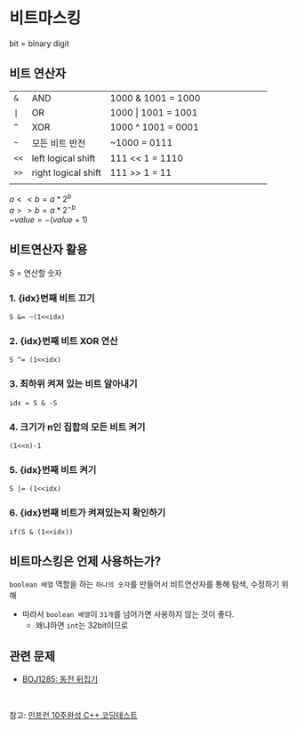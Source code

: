 # 비트마스킹
bit = binary digit
## 비트 연산자
|    |                     |                    |   |   |   |   |   |   |   |
|----|---------------------|--------------------|---|---|---|---|---|---|---|
| `&`  | AND                 | 1000 & 1001 = 1000 |   |   |   |   |   |   |   |
| `\|`  | OR                  | 1000 \| 1001 = 1001 |   |   |   |   |   |   |   |
| `^`  | XOR                 | 1000 ^ 1001 = 0001 |   |   |   |   |   |   |   |
| `~`  | 모든 비트 반전            | ~1000 = 0111       |   |   |   |   |   |   |   |
| `<<` | left logical shift  | 111 << 1 = 1110    |   |   |   |   |   |   |   |
| `>>` | right logical shift | 111 >> 1 = 11      |   |   |   |   |   |   |   |
|    |                     |                    |   |   |   |   |   |   |   |


$a<<b = a*2^b$ </br>
$a>>b = a*2^{-b}$ </br>
~$value=-(value+1)$

## 비트연산자 활용
S = 연산할 숫자
### 1. {idx}번째 비트 끄기
`S &= ~(1<<idx)`
### 2. {idx}번째 비트 XOR 연산
`S ^= (1<<idx)`
### 3. 최하위 켜져 있는 비트 알아내기
`idx = S & -S`
### 4. 크기가 n인 집합의 모든 비트 켜기
`(1<<n)-1`
### 5. {idx}번째 비트 켜기
`S |= (1<<idx)`
### 6. {idx}번째 비트가 켜져있는지 확인하기
`if(S & (1<<idx))`

## 비트마스킹은 언제 사용하는가?
`boolean 배열` 역할을 하는 `하나의 숫자`를 만들어서 비트연산자를 통해 탐색, 수정하기 위해
- 따라서 `boolean 배열`이 `31개`를 넘어가면 사용하지 않는 것이 좋다.
  - 왜냐하면 `int`는 32bit이므로

## 관련 문제
- [BOJ1285: 동전 뒤집기](prob/BOJ1285.md)

</br>

참고: [인프런 10주완성 C++ 코딩테스트](https://www.inflearn.com/course/10%EC%A3%BC%EC%99%84%EC%84%B1-%EC%BD%94%EB%94%A9%ED%85%8C%EC%8A%A4%ED%8A%B8-%ED%81%B0%EB%8F%8C/dashboard)